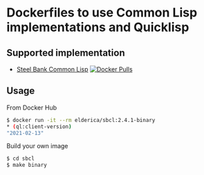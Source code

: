 # Dockerfiles to use Common Lisp implementations and Quicklisp



## Supported implementation

* [Steel Bank Common Lisp](http://www.sbcl.org/) [![Docker Pulls](https://img.shields.io/docker/pulls/elderica/sbcl.svg)](https://hub.docker.com/r/elderica/sbcl/)

## Usage

From Docker Hub

```sh
$ docker run -it --rm elderica/sbcl:2.4.1-binary
* (ql:client-version)
"2021-02-13"
```

Build your own image

```sh
$ cd sbcl
$ make binary
```
